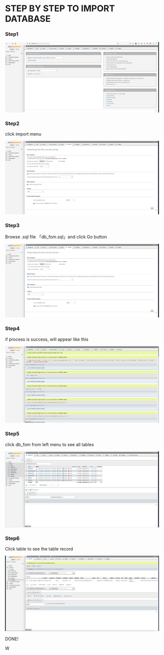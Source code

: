 # STEP BY STEP TO IMPORT DATABASE
<h3>Step1</h3>
<img src="../../db/img/1.png" alt="" srcset="">
<br>

<h3>Step2</h3>
<p>click import menu</p>
<img src="../../db/img/2.png" alt="" srcset="">
<br>

<h3>Step3</h3>
<p>Browse .sql file 「db_fom.sql」and click Go button</p>
<img src="../../db/img/3.png" alt="" srcset="">
<br>

<h3>Step4</h3>
<p>if process is success, will appear like this</p>
<img src="../../db/img/4.png" alt="" srcset="">
<br>

<h3>Step5</h3>
<p>click db_fom from left menu to see all tables</p>
<img src="../../db/img/5.png" alt="" srcset="">
<br>

<h3>Step6</h3>
<p>Click table to see the table record</p>
<img src="../../db/img/6.png" alt="" srcset="">
<br>

<p>DONE! </p>W